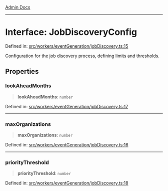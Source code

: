 [Admin Docs](/)

***

# Interface: JobDiscoveryConfig

Defined in: [src/workers/eventGeneration/jobDiscovery.ts:15](https://github.com/Sourya07/talawa-api/blob/3df16fa5fb47e8947dc575f048aef648ae9ebcf8/src/workers/eventGeneration/jobDiscovery.ts#L15)

Configuration for the job discovery process, defining limits and thresholds.

## Properties

### lookAheadMonths

> **lookAheadMonths**: `number`

Defined in: [src/workers/eventGeneration/jobDiscovery.ts:17](https://github.com/Sourya07/talawa-api/blob/3df16fa5fb47e8947dc575f048aef648ae9ebcf8/src/workers/eventGeneration/jobDiscovery.ts#L17)

***

### maxOrganizations

> **maxOrganizations**: `number`

Defined in: [src/workers/eventGeneration/jobDiscovery.ts:16](https://github.com/Sourya07/talawa-api/blob/3df16fa5fb47e8947dc575f048aef648ae9ebcf8/src/workers/eventGeneration/jobDiscovery.ts#L16)

***

### priorityThreshold

> **priorityThreshold**: `number`

Defined in: [src/workers/eventGeneration/jobDiscovery.ts:18](https://github.com/Sourya07/talawa-api/blob/3df16fa5fb47e8947dc575f048aef648ae9ebcf8/src/workers/eventGeneration/jobDiscovery.ts#L18)
